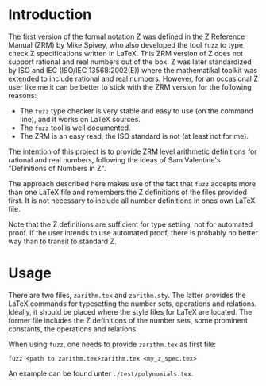 # Introduction

The first version of the formal notation Z was defined in the Z
Reference Manual (ZRM) by Mike Spivey, who also developed the tool
`fuzz` to type check Z specifications written in LaTeX. This ZRM version
of Z does not support rational and real numbers out of the box. Z was
later standardized by ISO and IEC (ISO/IEC 13568:2002(E)) where the
mathematikal toolkit was extended to include rational and real numbers.
However, for an occasional Z user like me it can be better to stick with
the ZRM version for the following reasons:

-   The `fuzz` type checker is very stable and easy to use (on the
    command line), and it works on LaTeX sources.
-   The `fuzz` tool is well documented.
-   The ZRM is an easy read, the ISO standard is not (at least not for
    me).

The intention of this project is to provide ZRM level arithmetic
definitions for rational and real numbers, following the ideas of Sam
Valentine\'s \"Definitions of Numbers in Z\".

The approach described here makes use of the fact that `fuzz` accepts
more than one LaTeX file and remembers the Z definitions of the files
provided first. It is not necessary to include all number definitions in
ones own LaTeX file.

Note that the Z definitions are sufficient for type setting, not for
automated proof. If the user intends to use automated proof, there is
probably no better way than to transit to standard Z.

# Usage

There are two files, `zarithm.tex` and `zarithm.sty`. The latter
provides the LaTeX commands for typesetting the number sets, operations
and relations. Ideally, it should be placed where the style files for
LaTeX are located. The former file includes the Z definitions of the
number sets, some prominent constants, the operations and relations.

When using `fuzz`, one needs to provide `zarithm.tex` as first file:

``` example
fuzz <path to zarithm.tex>zarithm.tex <my_z_spec.tex>
```

An example can be found unter `./test/polynomials.tex`.
